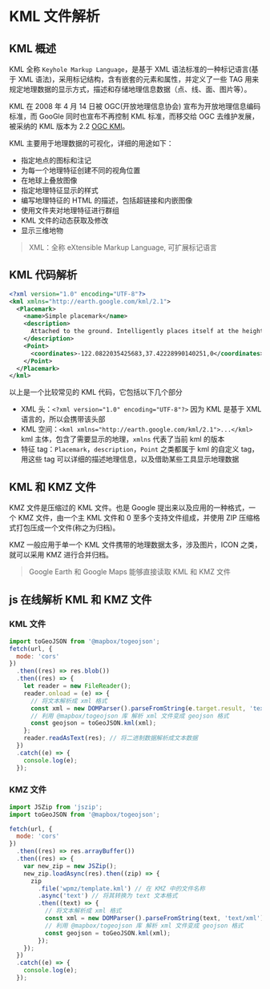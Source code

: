 # KML 文件解析

## KML 概述

KML 全称 `Keyhole Markup Language`，是基于 XML 语法标准的一种标记语言(基于 XML 语法)，采用标记结构，含有嵌套的元素和属性，并定义了一些 TAG 用来规定地理数据的显示方式，描述和存储地理信息数据（点、线、面、图片等）。

KML 在 2008 年 4 月 14 日被 OGC(开放地理信息协会) 宣布为开放地理信息编码标准，而 GooGle 同时也宣布不再控制 KML 标准，而移交给 OGC 去维护发展，被采纳的 KML 版本为 2.2 [OGC KMl](https://www.ogc.org/standard/kml/)。

KML 主要用于地理数据的可视化，详细的用途如下：

- 指定地点的图标和注记
- 为每一个地理特征创建不同的视角位置
- 在地球上叠放图像
- 指定地理特征显示的样式
- 编写地理特征的 HTML 的描述，包括超链接和内嵌图像
- 使用文件夹对地理特征进行群组
- KML 文件的动态获取及修改
- 显示三维地物

> XML：全称 eXtensible Markup Language, 可扩展标记语言

## KML 代码解析

```xml
<?xml version="1.0" encoding="UTF-8"?>
<kml xmlns="http://earth.google.com/kml/2.1">
  <Placemark>
    <name>Simple placemark</name>
    <description>
      Attached to the ground. Intelligently places itself at the height of the underlying terrain.
    </description>
    <Point>
      <coordinates>-122.0822035425683,37.42228990140251,0</coordinates>
    </Point>
  </Placemark>
</kml>
```

以上是一个比较常见的 KML 代码，它包括以下几个部分

- XML 头：`<?xml version="1.0" encoding="UTF-8"?>` 因为 KML 是基于 XML 语言的，所以会携带该头部
- KML 空间：`<kml xmlns="http://earth.google.com/kml/2.1">...</kml>` kml 主体，包含了需要显示的地理，`xmlns` 代表了当前 kml 的版本
- 特征 tag：`Placemark`，`description`，`Point` 之类都属于 kml 的自定义 tag，用这些 tag 可以详细的描述地理信息，以及借助某些工具显示地理数据

## KML 和 KMZ 文件

KMZ 文件是压缩过的 KML 文件。也是 Google 提出来以及应用的一种格式，一个 KMZ 文件，由一个主 KML 文件和 0 至多个支持文件组成，并使用 ZIP 压缩格式打包压成一个文件(称之为归档)。

KMZ 一般应用于单一个 KML 文件携带的地理数据太多，涉及图片，ICON 之类，就可以采用 KMZ 进行合并归档。

> Google Earth 和 Google Maps 能够直接读取 KML 和 KMZ 文件

## js 在线解析 KML 和 KMZ 文件

### KML 文件

```js
import toGeoJSON from '@mapbox/togeojson';
fetch(url, {
  mode: 'cors'
})
  .then((res) => res.blob())
  .then((res) => {
    let reader = new FileReader();
    reader.onload = (e) => {
      // 将文本解析成 xml 格式
      const xml = new DOMParser().parseFromString(e.target.result, 'text/xml');
      // 利用 @mapbox/togeojson 库 解析 xml 文件变成 geojson 格式
      const geojson = toGeoJSON.kml(xml);
    };
    reader.readAsText(res); // 将二进制数据解析成文本数据
  })
  .catch((e) => {
    console.log(e);
  });
```

### KMZ 文件

```js
import JSZip from 'jszip';
import toGeoJSON from '@mapbox/togeojson';

fetch(url, {
  mode: 'cors'
})
  .then((res) => res.arrayBuffer())
  .then((res) => {
    var new_zip = new JSZip();
    new_zip.loadAsync(res).then((zip) => {
      zip
        .file('wpmz/template.kml') // 在 KMZ 中的文件名称
        .async('text') // 将其转换为 text 文本格式
        .then((text) => {
          // 将文本解析成 xml 格式
          const xml = new DOMParser().parseFromString(text, 'text/xml');
          // 利用 @mapbox/togeojson 库 解析 xml 文件变成 geojson 格式
          const geojson = toGeoJSON.kml(xml);
        });
    });
  })
  .catch((e) => {
    console.log(e);
  });
```
